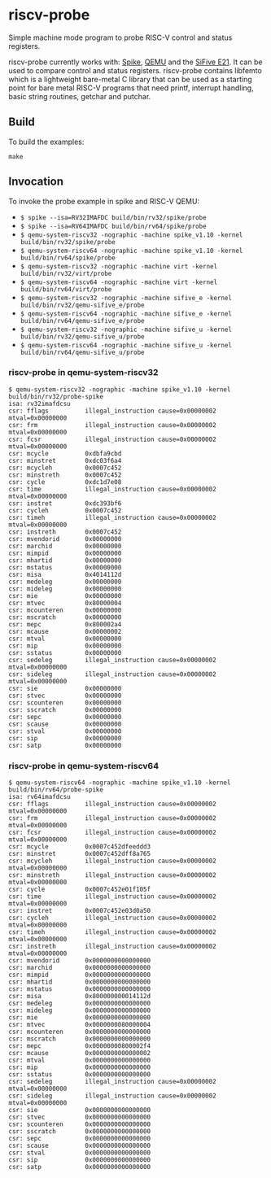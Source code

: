 # riscv-probe

Simple machine mode program to probe RISC-V control and status registers.

riscv-probe currently works with:
[Spike](https://github.com/riscv/riscv-isa-sim),
[QEMU](https://github.com/riscv/riscv-qemu) and the
[SiFive E21](https://www.sifive.com/products/risc-v-core-ip/e2/e21/).
It can be used to compare control and status registers.
riscv-probe contains libfemto which is a lightweight bare-metal C library that can
be used as a starting point for bare metal RISC-V programs that need printf,
interrupt handling, basic string routines, getchar and putchar.

## Build

To build the examples:

```
make
```

## Invocation

To invoke the probe example in spike and RISC-V QEMU:

- `$ spike --isa=RV32IMAFDC build/bin/rv32/spike/probe`
- `$ spike --isa=RV64IMAFDC build/bin/rv64/spike/probe`
- `$ qemu-system-riscv32 -nographic -machine spike_v1.10 -kernel build/bin/rv32/spike/probe`
- `$ qemu-system-riscv64 -nographic -machine spike_v1.10 -kernel build/bin/rv64/spike/probe`
- `$ qemu-system-riscv32 -nographic -machine virt -kernel build/bin/rv32/virt/probe`
- `$ qemu-system-riscv64 -nographic -machine virt -kernel build/bin/rv64/virt/probe`
- `$ qemu-system-riscv32 -nographic -machine sifive_e -kernel build/bin/rv32/qemu-sifive_e/probe`
- `$ qemu-system-riscv64 -nographic -machine sifive_e -kernel build/bin/rv64/qemu-sifive_e/probe`
- `$ qemu-system-riscv32 -nographic -machine sifive_u -kernel build/bin/rv32/qemu-sifive_u/probe`
- `$ qemu-system-riscv64 -nographic -machine sifive_u -kernel build/bin/rv64/qemu-sifive_u/probe`


### riscv-probe in qemu-system-riscv32

```
$ qemu-system-riscv32 -nographic -machine spike_v1.10 -kernel build/bin/rv32/probe-spike
isa: rv32imafdcsu
csr: fflags          illegal_instruction cause=0x00000002 mtval=0x00000000
csr: frm             illegal_instruction cause=0x00000002 mtval=0x00000000
csr: fcsr            illegal_instruction cause=0x00000002 mtval=0x00000000
csr: mcycle          0xdbfa9cbd
csr: minstret        0xdc03f6a4
csr: mcycleh         0x0007c452
csr: minstreth       0x0007c452
csr: cycle           0xdc1d7e08
csr: time            illegal_instruction cause=0x00000002 mtval=0x00000000
csr: instret         0xdc393bf6
csr: cycleh          0x0007c452
csr: timeh           illegal_instruction cause=0x00000002 mtval=0x00000000
csr: instreth        0x0007c452
csr: mvendorid       0x00000000
csr: marchid         0x00000000
csr: mimpid          0x00000000
csr: mhartid         0x00000000
csr: mstatus         0x00000000
csr: misa            0x4014112d
csr: medeleg         0x00000000
csr: mideleg         0x00000000
csr: mie             0x00000000
csr: mtvec           0x80000004
csr: mcounteren      0x00000000
csr: mscratch        0x00000000
csr: mepc            0x800002a4
csr: mcause          0x00000002
csr: mtval           0x00000000
csr: mip             0x00000000
csr: sstatus         0x00000000
csr: sedeleg         illegal_instruction cause=0x00000002 mtval=0x00000000
csr: sideleg         illegal_instruction cause=0x00000002 mtval=0x00000000
csr: sie             0x00000000
csr: stvec           0x00000000
csr: scounteren      0x00000000
csr: sscratch        0x00000000
csr: sepc            0x00000000
csr: scause          0x00000000
csr: stval           0x00000000
csr: sip             0x00000000
csr: satp            0x00000000
```

### riscv-probe in qemu-system-riscv64

```
$ qemu-system-riscv64 -nographic -machine spike_v1.10 -kernel build/bin/rv64/probe-spike
isa: rv64imafdcsu
csr: fflags          illegal_instruction cause=0x00000002 mtval=0x00000000
csr: frm             illegal_instruction cause=0x00000002 mtval=0x00000000
csr: fcsr            illegal_instruction cause=0x00000002 mtval=0x00000000
csr: mcycle          0x0007c452dfeeddd3
csr: minstret        0x0007c452dff8a765
csr: mcycleh         illegal_instruction cause=0x00000002 mtval=0x00000000
csr: minstreth       illegal_instruction cause=0x00000002 mtval=0x00000000
csr: cycle           0x0007c452e01f105f
csr: time            illegal_instruction cause=0x00000002 mtval=0x00000000
csr: instret         0x0007c452e03d0a50
csr: cycleh          illegal_instruction cause=0x00000002 mtval=0x00000000
csr: timeh           illegal_instruction cause=0x00000002 mtval=0x00000000
csr: instreth        illegal_instruction cause=0x00000002 mtval=0x00000000
csr: mvendorid       0x0000000000000000
csr: marchid         0x0000000000000000
csr: mimpid          0x0000000000000000
csr: mhartid         0x0000000000000000
csr: mstatus         0x0000000000000000
csr: misa            0x800000000014112d
csr: medeleg         0x0000000000000000
csr: mideleg         0x0000000000000000
csr: mie             0x0000000000000000
csr: mtvec           0x0000000080000004
csr: mcounteren      0x0000000000000000
csr: mscratch        0x0000000000000000
csr: mepc            0x00000000800002f4
csr: mcause          0x0000000000000002
csr: mtval           0x0000000000000000
csr: mip             0x0000000000000000
csr: sstatus         0x0000000000000000
csr: sedeleg         illegal_instruction cause=0x00000002 mtval=0x00000000
csr: sideleg         illegal_instruction cause=0x00000002 mtval=0x00000000
csr: sie             0x0000000000000000
csr: stvec           0x0000000000000000
csr: scounteren      0x0000000000000000
csr: sscratch        0x0000000000000000
csr: sepc            0x0000000000000000
csr: scause          0x0000000000000000
csr: stval           0x0000000000000000
csr: sip             0x0000000000000000
csr: satp            0x0000000000000000
```
